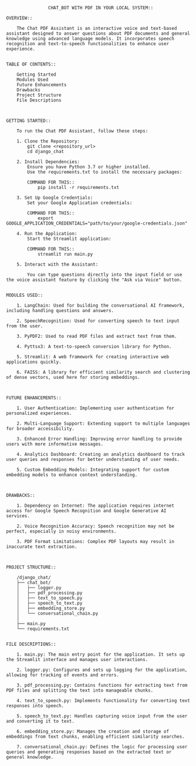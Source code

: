                    CHAT_BOT WITH PDF IN YOUR LOCAL SYSTEM::

    OVERVIEW::

        The Chat PDF Assistant is an interactive voice and text-based assistant designed to answer questions about PDF documents and general knowledge using advanced language models. It incorporates speech recognition and text-to-speech functionalities to enhance user experience.


    TABLE OF CONTENTS::

        Getting Started
        Modules Used
        Future Enhancements
        Drawbacks
        Project Structure
        File Descriptions



    GETTING STARTED::

        To run the Chat PDF Assistant, follow these steps:

        1. Clone the Repository:
            git clone <repository_url>
            cd django_chat

        2. Install Dependencies: 
            Ensure you have Python 3.7 or higher installed. 
            Use the requirements.txt to install the necessary packages:

            COMMAND FOR THIS::
                pip install -r requirements.txt

        3. Set Up Google Credentials: 
            Set your Google Application credentials:

            COMMAND FOR THIS::
                export GOOGLE_APPLICATION_CREDENTIALS="path/to/your/google-credentials.json"

        4. Run the Application:
            Start the Streamlit application:

            COMMAND FOR THIS::
                streamlit run main.py

        5. Interact with the Assistant:

            You can type questions directly into the input field or use the voice assistant feature by clicking the "Ask via Voice" button.


    MODULES USED::

        1. LangChain: Used for building the conversational AI framework, including handling questions and answers.
        
        2. SpeechRecognition: Used for converting speech to text input from the user.
        
        3. PyPDF2: Used to read PDF files and extract text from them.
        
        4. Pyttsx3: A text-to-speech conversion library for Python.
        
        5. Streamlit: A web framework for creating interactive web applications quickly.
        
        6. FAISS: A library for efficient similarity search and clustering of dense vectors, used here for storing embeddings.



    FUTURE ENHANCEMENTS::

        1. User Authentication: Implementing user authentication for personalized experiences.
        
        2. Multi-Language Support: Extending support to multiple languages for broader accessibility.
        
        3. Enhanced Error Handling: Improving error handling to provide users with more informative messages.
        
        4. Analytics Dashboard: Creating an analytics dashboard to track user queries and responses for better understanding of user needs.
        
        5. Custom Embedding Models: Integrating support for custom embedding models to enhance context understanding.



    DRAWBACKS::

        1. Dependency on Internet: The application requires internet access for Google Speech Recognition and Google Generative AI services.
        
        2. Voice Recognition Accuracy: Speech recognition may not be perfect, especially in noisy environments.
        
        3. PDF Format Limitations: Complex PDF layouts may result in inaccurate text extraction.



    PROJECT STRUCTURE::

        /django_chat/
        ├── chat_bot/
        │   ├── logger.py
        │   ├── pdf_processing.py
        │   ├── text_to_speech.py
        │   ├── speech_to_text.py
        │   ├── embedding_store.py
        │   └── conversational_chain.py
        │
        ├── main.py
        └── requirements.txt


    FILE DESCRIPTIONS::

        1. main.py: The main entry point for the application. It sets up the Streamlit interface and manages user interactions.

        2. logger.py: Configures and sets up logging for the application, allowing for tracking of events and errors.

        3. pdf_processing.py: Contains functions for extracting text from PDF files and splitting the text into manageable chunks.

        4. text_to_speech.py: Implements functionality for converting text responses into speech.

        5. speech_to_text.py: Handles capturing voice input from the user and converting it to text.

        6. embedding_store.py: Manages the creation and storage of embeddings from text chunks, enabling efficient similarity searches.

        7. conversational_chain.py: Defines the logic for processing user queries and generating responses based on the extracted text or general knowledge.